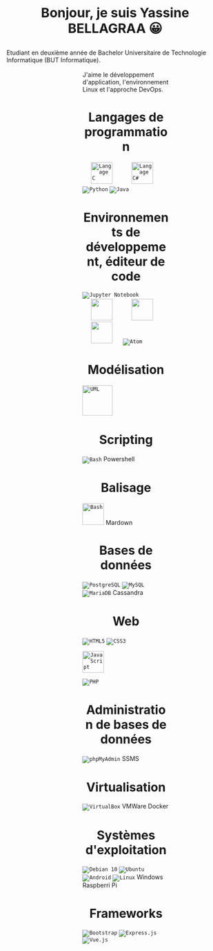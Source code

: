 </nav>
<p style="text-align:center;font-weight:bold;font-size:30px">Bonjour, je suis Yassine BELLAGRAA 😀</p>
Etudiant en deuxième année de Bachelor Universitaire de Technologie Informatique (BUT Informatique).
<br>
<br>
<div style="margin-right:25%;margin-left:35%">
J'aime le développement d'application, l'environnement Linux et l'approche DevOps.
<br>
<h1 style="text-align:center">Langages de programmation</h1>
<code><img src="https://upload.wikimedia.org/wikipedia/commons/1/18/C_Programming_Language.svg" height="50" style="padding: 0 20 0 20;"  alt="Langage C"></a></code>
<code><img src="https://upload.wikimedia.org/wikipedia/commons/thumb/b/bd/Logo_C_sharp.svg/384px-Logo_C_sharp.svg.png" height="50" style="padding: 0 20 0 20;"  alt="Langage C#"></a></code>
<code><img src="https://www.vectorlogo.zone/logos/python/python-ar21.svg" alt="Python"></code>
<code><img src="https://www.vectorlogo.zone/logos/java/java-ar21.svg" alt="Java"></code>

<h1 style="text-align:center">Environnements de développement, éditeur de code</h1>
<code><img src="https://www.vectorlogo.zone/logos/jupyter/jupyter-ar21.svg" alt="Jupyter Notebook"></code>
<code><img src="https://upload.wikimedia.org/wikipedia/commons/9/95/Android_Studio_Icon_3.6.svg" height="50" style="padding: 0 20 0 20; alt="Android Studio"></code>
<code><img src="https://www.svgrepo.com/show/353685/eclipse-icon.svg" height="50" style="padding: 0 20 0 20; alt="Eclipse"></code>
<code><img src="https://upload.wikimedia.org/wikipedia/commons/9/9c/IntelliJ_IDEA_Icon.svg" height="50" style="padding: 0 20 0 20; alt="IntelliJ IDEA Community Edition"></code>
<code><img src="https://www.vectorlogo.zone/logos/atom_io/atom_io-ar21.svg" alt="Atom"></code>

<h1 style="text-align:center">Modélisation</h1>
<code><img src="https://upload.wikimedia.org/wikipedia/commons/d/d5/UML_logo.svg" height="70" alt="UML"></code>

<h1 style="text-align:center">Scripting</h1>
<code><img src="https://www.vectorlogo.zone/logos/gnu_bash/gnu_bash-ar21.svg" alt="Bash"></code>
Powershell

<h1 style="text-align:center">Balisage</h1>
<code><img src="https://upload.wikimedia.org/wikipedia/commons/9/92/LaTeX_logo.svg" height="50" alt="Bash"></code>
Mardown

<h1 style="text-align:center">Bases de données</h1>
<code><img src="https://www.vectorlogo.zone/logos/postgresql/postgresql-horizontal.svg" alt="PostgreSQL"></code>
<code><img src="https://www.vectorlogo.zone/logos/mysql/mysql-ar21.svg" alt="MySQL"></code>
<code><img src="https://www.vectorlogo.zone/logos/mariadb/mariadb-ar21.svg" alt="MariaDB"></code>
Cassandra 

<h1 style="text-align:center">Web</h1>
<code><img src="https://www.vectorlogo.zone/logos/w3_html5/w3_html5-ar21.svg" alt="HTML5"></code>
<code><img src="https://www.vectorlogo.zone/logos/w3_css/w3_css-ar21.svg" alt="CSS3"></code>

<code><img src="https://upload.wikimedia.org/wikipedia/commons/9/99/Unofficial_JavaScript_logo_2.svg" height="50" alt="JavaScript"></code>

<code><img src="https://www.vectorlogo.zone/logos/php/php-ar21.svg" alt="PHP"></code>

<h1 style="text-align:center">Administration de bases de données</h1>
<code><img src="https://www.vectorlogo.zone/logos/phpmyadmin/phpmyadmin-ar21.svg" alt="phpMyAdmin"></code>
SSMS

<h1 style="text-align:center">Virtualisation</h1>
<code><img src="https://www.vectorlogo.zone/logos/virtualbox/virtualbox-ar21.svg" alt="VirtualBox"></code>
VMWare 
Docker

<h1 style="text-align:center">Systèmes d'exploitation</h1>
<code><img src="https://www.vectorlogo.zone/logos/debian/debian-ar21.svg" alt="Debian 10"></code>
<code><img src="https://www.vectorlogo.zone/logos/ubuntu/ubuntu-ar21.svg" alt="Ubuntu"></code>
<code><img src="https://www.vectorlogo.zone/logos/android/android-ar21.svg" alt="Android"></code>
<code><img src="https://www.vectorlogo.zone/logos/linux/linux-ar21.svg" alt="Linux"></code>
Windows
Raspberri Pi


<h1 style="text-align:center">Frameworks</h2>
<code><img src="https://www.vectorlogo.zone/logos/getbootstrap/getbootstrap-ar21.svg" alt="Bootstrap"></code>
<code><img src="https://www.vectorlogo.zone/logos/expressjs/expressjs-ar21.svg" alt="Express.js"></code>
<code><img src="https://www.vectorlogo.zone/logos/vuejs/vuejs-ar21.svg" alt="Vue.js"></code>

